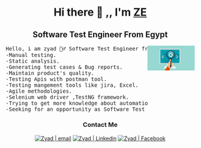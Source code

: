 <h1 align="center"> Hi there 👋 ,, I'm <a href="https://testautomationu.applitools.com/me.html#ziad-elsoudy">ZE</a></h1> 
  <h2 align="center"> Software Test Engineer From Egypt</h2>
  <img src="Software-Tester-1090x572.jpg" align="right" width="25%" height="50%"/>
  
<pre textwrap="true">Hello, i am zyad 🙋‍♂️ Software Test Engineer from egypt 🇪🇬 with highly motivated soft skills and leadership Also i have good knowledge about :
-Manual testing.
-Static analysis.
-Generating test cases & Bug reports.
-Maintain product's quality.
-Testing Apis with postman tool.
-Testing mangement tools like jira, Excel.
-Agile methodologies.
-Selenium web driver ,TestNG framework.
-Trying to get more knowledge about automation testing with more practice in ongoing days.
-Seeking for an opportunity as Software Test engineer so I can show my potential hard work and develop my skills.</pre>
<div align="center">
<h3 align="center"> Contact Me </h3>

[<img align="center" alt="Zyad | email" src="https://img.icons8.com/fluent/22/000000/gmail.png" />](mailto:ziadelsoudy@gmail.com)
[<img align="center" alt="Zyad | Linkedin" src="https://img.icons8.com/fluent/22/000000/linkedin.png"/>](https://www.linkedin.com/in/ziad-elsoudy-b0b0a41b2/)
[<img align="center" alt="Zyad | Facebook"  src="https://img.icons8.com/color/22/000000/facebook-new.png"/>](https://www.facebook.com/profile.php?id=100008020117007)
